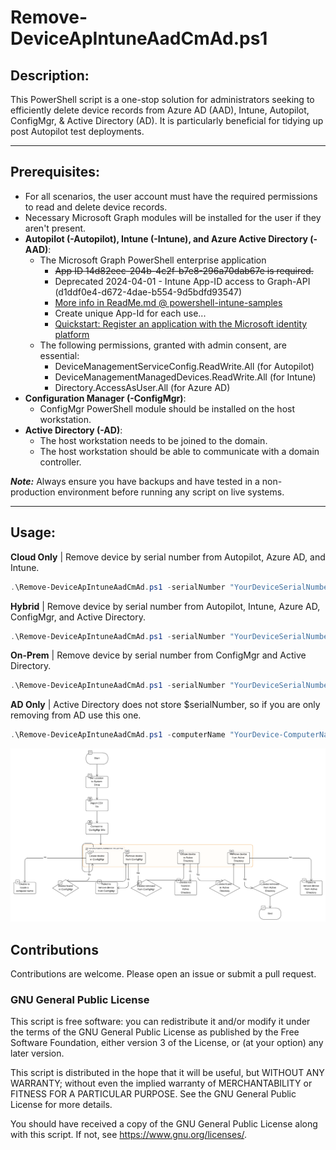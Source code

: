 # Remove-DeviceApIntuneAadCmAd.ps1

## Description:  
This PowerShell script is a one-stop solution for administrators seeking to efficiently delete device records from Azure AD (AAD), Intune, Autopilot, ConfigMgr, & Active Directory (AD). It is particularly beneficial for tidying up post Autopilot test deployments. 

***
## Prerequisites:

- For all scenarios, the user account must have the required permissions to read and delete device records.
- Necessary Microsoft Graph modules will be installed for the user if they aren't present.
- **Autopilot (-Autopilot), Intune (-Intune), and Azure Active Directory (-AAD)**:
  - The Microsoft Graph PowerShell enterprise application 
      - ~~App ID 14d82eec-204b-4c2f-b7e8-296a70dab67e is required.~~
      - Deprecated 2024-04-01 - Intune App-ID access to Graph-API (d1ddf0e4-d672-4dae-b554-9d5bdfd93547)
      - [More info in ReadMe.md @ powershell-intune-samples](https://github.com/microsoftgraph/powershell-intune-samples/tree/9d0dac47b1058584e1026119d4fd7f635eb446d5)
      - Create unique App-Id for each use...
      - [Quickstart: Register an application with the Microsoft identity platform](https://learn.microsoft.com/en-us/entra/identity-platform/quickstart-register-app)
  - The following permissions, granted with admin consent, are essential:
      - DeviceManagementServiceConfig.ReadWrite.All (for Autopilot)
      - DeviceManagementManagedDevices.ReadWrite.All (for Intune)
      - Directory.AccessAsUser.All (for Azure AD)
- **Configuration Manager (-ConfigMgr)**:
  - ConfigMgr PowerShell module should be installed on the host workstation.
- **Active Directory (-AD)**:
  - The host workstation needs to be joined to the domain.
  - The host workstation should be able to communicate with a domain controller.

***Note:*** Always ensure you have backups and have tested in a non-production environment before running any script on live systems.

***
## Usage:

**Cloud Only** | Remove device by serial number from Autopilot, Azure AD, and Intune.
```powershell
.\Remove-DeviceApIntuneAadCmAd.ps1 -serialNumber "YourDeviceSerialNumber" -Autopilot -Intune -AAD 
```
**Hybrid** | Remove device by serial number from Autopilot, Intune, Azure AD, ConfigMgr, and Active Directory.
```powershell
.\Remove-DeviceApIntuneAadCmAd.ps1 -serialNumber "YourDeviceSerialNumber" -All
```
**On-Prem** | Remove device by serial number from ConfigMgr and Active Directory.
```powershell
.\Remove-DeviceApIntuneAadCmAd.ps1 -serialNumber "YourDeviceSerialNumber" -ConfigMgr -AD
```
**AD Only** | Active Directory does not store $serialNumber, so if you are only removing from AD use this one.
```powershell
.\Remove-DeviceApIntuneAadCmAd.ps1 -computerName "YourDevice-ComputerName" -AD
```

![Remove-DeviceCmAdCsv](/assets/Remove-DeviceCmAdCsv.png "Remove-DeviceCmAdCsv")

###
## Contributions

Contributions are welcome. Please open an issue or submit a pull request.

### GNU General Public License
This script is free software: you can redistribute it and/or modify it under the terms of the GNU General Public License as published by the Free Software Foundation, either version 3 of the License, or (at your option) any later version.

This script is distributed in the hope that it will be useful, but WITHOUT ANY WARRANTY; without even the implied warranty of MERCHANTABILITY or FITNESS FOR A PARTICULAR PURPOSE.  See the GNU General Public License for more details.

You should have received a copy of the GNU General Public License along with this script. If not, see https://www.gnu.org/licenses/. 